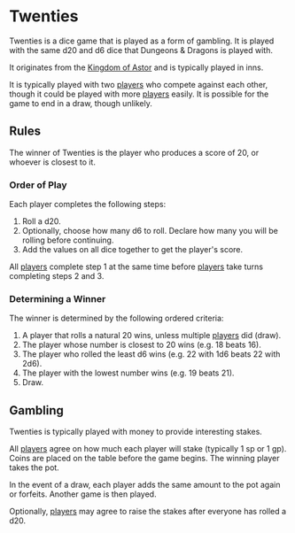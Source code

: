 # Twenties

Twenties is a dice game that is played as a form of gambling. It is played with the same d20 and d6 dice that Dungeons & Dragons is played with.

It originates from the [Kingdom of Astor](../../civilisations/kingdom-of-astor/kingdom-of-astor.md) and is typically played in inns.

It is typically played with two [players](../../players/logan.md) who compete against each other, though it could be played with more [players](../../players/logan.md) easily. It is possible for the game to end in a draw, though unlikely.

## Rules

The winner of Twenties is the player who produces a score of 20, or whoever is closest to it.

### Order of Play

Each player completes the following steps:

1. Roll a d20.
1. Optionally, choose how many d6 to roll. Declare how many you will be rolling before continuing.
1. Add the values on all dice together to get the player's score.

All [players](../../players/logan.md) complete step 1 at the same time before [players](../../players/logan.md) take turns completing steps 2 and 3.

### Determining a Winner

The winner is determined by the following ordered criteria:

1. A player that rolls a natural 20 wins, unless multiple [players](../../players/logan.md) did (draw).
1. The player whose number is closest to 20 wins (e.g. 18 beats 16).
1. The player who rolled the least d6 wins (e.g. 22 with 1d6 beats 22 with 2d6).
1. The player with the lowest number wins (e.g. 19 beats 21).
1. Draw.

## Gambling

Twenties is typically played with money to provide interesting stakes.

All [players](../../players/logan.md) agree on how much each player will stake (typically 1 sp or 1 gp). Coins are placed on the table before the game begins. The winning player takes the pot.

In the event of a draw, each player adds the same amount to the pot again or forfeits. Another game is then played.

Optionally, [players](../../players/logan.md) may agree to raise the stakes after everyone has rolled a d20.
